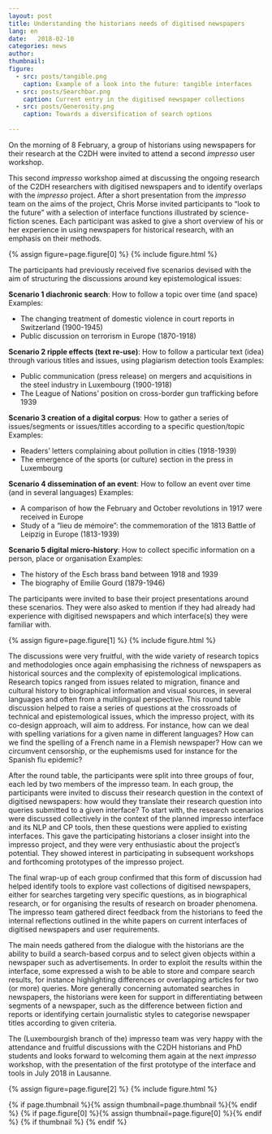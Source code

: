 ```yaml
---
layout: post
title: Understanding the historians needs of digitised newspapers
lang: en
date:   2018-02-10
categories: news
author: 
thumbnail:
figure:
  - src: posts/tangible.png
    caption: Example of a look into the future: tangible interfaces
  - src: posts/Searchbar.png
    caption: Current entry in the digitised newspaper collections
  - src: posts/Generosity.png
    caption: Towards a diversification of search options
 
---
```

On the morning of 8 February, a group of historians using newspapers for their research at the C2DH were invited to attend a second *impresso* user workshop.  

<!-- more -->
 
This second *impresso* workshop aimed at discussing the ongoing research of the C2DH researchers with digitised newspapers and to identify overlaps with the *impresso* project. After a short presentation from the *impresso* team on the aims of the project, Chris Morse invited participants to “look to the future” with a selection of interface functions illustrated by science-fiction scenes. Each participant was asked to give a short overview of his or her experience in using newspapers for historical research, with an emphasis on their methods.

{% assign figure=page.figure[0] %}
{% include figure.html %}


The participants had previously received five scenarios devised with the aim of structuring the discussions around key epistemological issues:

**Scenario 1 diachronic search**: How to follow a topic over time (and space)
Examples:
- The changing treatment of domestic violence in court reports in Switzerland (1900-1945)
- Public discussion on terrorism in Europe (1870-1918)

**Scenario 2 ripple effects (text re-use)**: How to follow a particular text (idea) through various titles and issues, using plagiarism detection tools
Examples:
- Public communication (press release) on mergers and acquisitions in the steel industry in Luxembourg (1900-1918)
- The League of Nations’ position on cross-border gun trafficking before 1939 
 
**Scenario 3 creation of a digital corpus**: How to gather a series of issues/segments or issues/titles according to a specific question/topic
Examples:
- Readers’ letters complaining about pollution in cities (1918-1939)
- The emergence of the sports (or culture) section in the press in Luxembourg
 
**Scenario 4 dissemination of an event**: How to follow an event over time (and in several languages)
 Examples:
- A comparison of how the February and October revolutions in 1917 were received in Europe
- Study of a “lieu de mémoire”: the commemoration of the 1813 Battle of Leipzig in Europe (1813-1939)
 
**Scenario 5 digital micro-history**: How to collect specific information on a person, place or organisation
Examples:
- The history of the Esch brass band between 1918 and 1939
- The biography of Emilie Gourd (1879-1946)
 
The participants were invited to base their project presentations around these scenarios. They were also asked to mention if they had already had experience with digitised newspapers and which interface(s) they were familiar with.
 

{% assign figure=page.figure[1] %}
{% include figure.html %}

The discussions were very fruitful, with the wide variety of research topics and methodologies once again emphasising the richness of newspapers as historical sources and the complexity of epistemological implications. Research topics ranged from issues related to migration, finance and cultural history to biographical information and visual sources, in several languages and often from a multilingual perspective. This round table discussion helped to raise a series of questions at the crossroads of technical and epistemological issues, which the impresso project, with its co-design approach, will aim to address. For instance, how can we deal with spelling variations for a given name in different languages? How can we find the spelling of a French name in a Flemish newspaper? How can we circumvent censorship, or the euphemisms used for instance for the Spanish flu epidemic?
 
After the round table, the participants were split into three groups of four, each led by two members of the impresso team. In each group, the participants were invited to discuss their research question in the context of digitised newspapers: how would they translate their research question into queries submitted to a given interface? To start with, the research scenarios were discussed collectively in the context of the planned impresso interface and its NLP and CP tools, then these questions were applied to existing interfaces.
This gave the participating historians a closer insight into the impresso project, and they were very enthusiastic about the project’s potential. They showed interest in participating in subsequent workshops and forthcoming prototypes of the impresso project.
 
The final wrap-up of each group confirmed that this form of discussion had helped identify tools to explore vast collections of digitised newspapers, either for searches targeting very specific questions, as in biographical research, or for organising the results of research on broader phenomena. The impresso team gathered direct feedback from the historians to feed the internal reflections outlined in the white papers on current interfaces of digitised newspapers and user requirements.
 
The main needs gathered from the dialogue with the historians are the ability to build a search-based corpus and to select given objects within a newspaper such as advertisements. In order to exploit the results within the interface, some expressed a wish to be able to store and compare search results, for instance highlighting differences or overlapping articles for two (or more) queries. More generally concerning automated searches in newspapers, the historians were keen for support in differentiating between segments of a newspaper, such as the difference between fiction and reports or identifying certain journalistic styles to categorise newspaper titles according to given criteria.
 
The (Luxembourgish branch of the) impresso team was very happy with the attendance and fruitful discussions with the C2DH historians and PhD students and looks forward to welcoming them again at the next *impresso* workshop, with the presentation of the first prototype of the interface and tools in July 2018 in Lausanne.
 

{% assign figure=page.figure[2] %}
{% include figure.html %}


{% if page.thumbnail %}{% assign thumbnail=page.thumbnail %}{% endif %}
{% if page.figure[0] %}{% assign thumbnail=page.figure[0] %}{% endif %}
{% if thumbnail %}
  <meta property="og:image" content="{{ thumbnail.src }}">
{% endif %}
